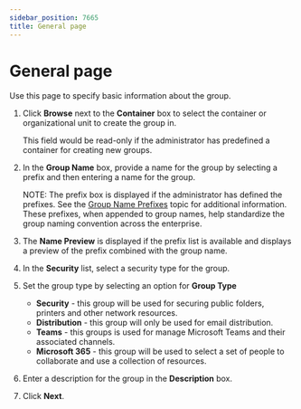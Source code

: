 ```yaml
---
sidebar_position: 7665
title: General page
---
```


# General page

Use this page to specify basic information about the group.

1. Click **Browse** next to the **Container** box to select the container or organizational unit to create the group in.

   This field would be read-only if the administrator has predefined a container for creating new groups.
2. In the **Group Name** box, provide a name for the group by selecting a prefix and then entering a name for the group.

   NOTE: The prefix box is displayed if the administrator has defined the prefixes. See the [Group Name Prefixes](../../../../AdminCenter/IdentityStore/Configure/DirectoryService/Prefixes "Set Group Name Prefixes") topic for additional information.  
    These prefixes, when
   appended to group names, help standardize the group naming convention across the enterprise.
3. The **Name Preview** is displayed if the prefix list is available and displays a preview of the prefix combined with the group name.
4. In the **Security** list, select a security type for the group.
5. Set the group type by selecting an option for **Group Type**

   * **Security** - this group will be used for securing public folders, printers and other network resources.
   * **Distribution** - this group will only be used for email distribution.
   * **Teams** - this groups is used for manage Microsoft Teams and their associated channels.
   * **Microsoft 365** - this group will be used to select a set of people to collaborate and use a collection of resources.
6. Enter a description for the group in the **Description** box.
7. Click **Next**.